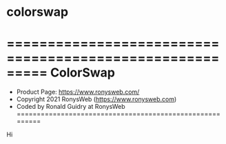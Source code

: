 # colorswap

=========================================================
 ColorSwap
=========================================================
 * Product Page: https://www.ronysweb.com/
 * Copyright 2021 RonysWeb (https://www.ronysweb.com)
 * Coded by Ronald Guidry at RonysWeb
=========================================================

Hi
